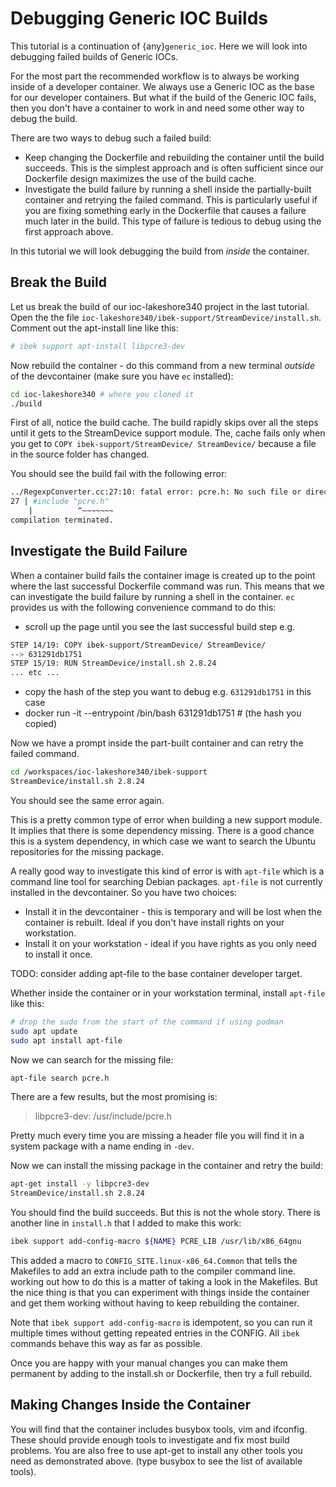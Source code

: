 # Debugging Generic IOC Builds

This tutorial is a continuation of {any}`generic_ioc`. Here we will look into
debugging failed builds of Generic IOCs.

For the most part the recommended workflow is to always be working inside
of a developer container. We always use a Generic IOC as the base for our
developer containers. But what if the build of the Generic IOC fails, then
you don't have a container to work in and need some other way to debug the
build.

There are two ways to debug such a failed build:

- Keep changing the Dockerfile and rebuilding the container until the build
  succeeds. This is the simplest approach and is often sufficient since our
  Dockerfile design maximizes the use of the build cache.
- Investigate the build failure by running a shell inside the
  partially-built container and retrying the failed command. This is particularly
  useful if you are fixing something early in the Dockerfile that causes a
  failure much later in the build. This type of failure is tedious to debug
  using the first approach above.

In this tutorial we will look debugging the build from *inside* the container.

## Break the Build

Let us break the build of our ioc-lakeshore340 project in the last
tutorial. Open the the file
`ioc-lakeshore340/ibek-support/StreamDevice/install.sh`.
Comment out the apt-install line like this:

```bash
# ibek support apt-install libpcre3-dev
```

Now rebuild the container - do this command from a new terminal *outside* of
the devcontainer (make sure you have `ec` installed):

```bash
cd ioc-lakeshore340 # where you cloned it
./build
```

First of all, notice the build cache. The build rapidly skips
over all the steps until it gets to the StreamDevice support module. The,
cache fails only when you get to `COPY ibek-support/StreamDevice/ StreamDevice/`
because a file in the source folder has changed.

You should see the build fail with the following error:

```bash
../RegexpConverter.cc:27:10: fatal error: pcre.h: No such file or directory
27 | #include "pcre.h"
    |          ^~~~~~~~
compilation terminated.
```

## Investigate the Build Failure

When a container build fails the container image is created up to the point
where the last successful Dockerfile command was run. This means that we can
investigate the build failure by running a shell in the container. `ec`
provides us with the following convenience command to do this:

- scroll up the page until you see the last successful build step e.g.

```bash
STEP 14/19: COPY ibek-support/StreamDevice/ StreamDevice/
--> 631291db1751
STEP 15/19: RUN StreamDevice/install.sh 2.8.24
... etc ...
```

- copy the hash of the step you want to debug e.g. `631291db1751` in this case
- docker run -it --entrypoint /bin/bash 631291db1751 # (the hash you copied)

Now we have a prompt inside the part-built container and can retry the failed
command.

```bash
cd /workspaces/ioc-lakeshore340/ibek-support
StreamDevice/install.sh 2.8.24
```

You should see the same error again.

This is a pretty common type of error
when building a new support module. It implies that there is some dependency
missing. There is a good chance this is a system dependency, in which case
we want to search the Ubuntu repositories for the missing package.

A really good way to investigate this kind of error is with `apt-file`
which is a command line tool for searching Debian packages. `apt-file` is
not currently installed in the devcontainer. So you have two choices:

- Install it in the devcontainer - this is temporary and will be lost when
  the container is rebuilt. Ideal if you don't have install rights on your
  workstation.
- Install it on your workstation - ideal if you have rights as you only need
  to install it once.

TODO: consider adding apt-file to the base container developer target.

Whether inside the container or in your workstation terminal, install
`apt-file` like this:

```bash
# drop the sudo from the start of the command if using podman
sudo apt update
sudo apt install apt-file
```

Now we can search for the missing file:

```bash
apt-file search pcre.h
```

There are a few results, but the most promising is:

> libpcre3-dev: /usr/include/pcre.h

Pretty much every time you are missing a header file you will find it in a
system package with a name ending in `-dev`.

Now we can install the missing package in the container and retry the build:

```bash
apt-get install -y libpcre3-dev
StreamDevice/install.sh 2.8.24
```

You should find the build succeeds. But this is not the whole story. There
is another line in `install.h` that I added to make this work:

```bash
ibek support add-config-macro ${NAME} PCRE_LIB /usr/lib/x86_64gnu
```

This added a macro to `CONFIG_SITE.linux-x86_64.Common` that tells the
Makefiles to add an extra include path to the compiler command line. working
out how to do this is a matter of taking a look in the Makefiles. But the
nice thing is that you can experiment with things inside the container and
get them working without having to keep rebuilding the container.

Note that `ibek support add-config-macro` is idempotent, so you can run it
multiple times without getting repeated entries in the CONFIG. All `ibek`
commands behave this way as far as possible.

Once you are happy with your manual changes you can make them permanent by
adding to the install.sh or Dockerfile, then try a full rebuild.

## Making Changes Inside the Container

You will find that the container includes busybox tools, vim and ifconfig. These
should provide enough tools to investigate and fix most build problems. You are
also free to use apt-get to install any other tools you need as demonstrated
above. (type busybox to see the list of available tools).
